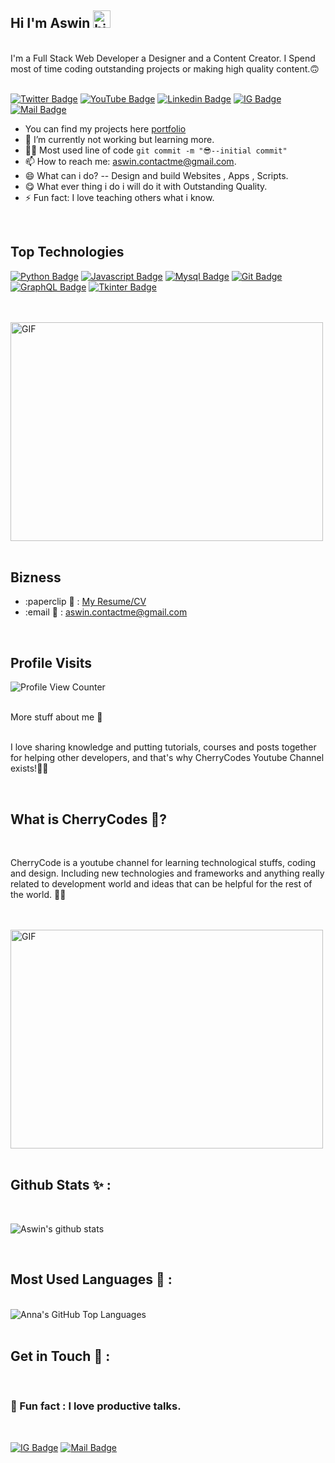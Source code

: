 ## Hi I'm Aswin <img src="https://user-images.githubusercontent.com/1303154/88677602-1635ba80-d120-11ea-84d8-d263ba5fc3c0.gif" width="28px" alt="hi">

<br>
I'm  a Full Stack Web Developer a Designer and a Content Creator. I Spend most of time coding outstanding projects or making high quality content.🙃

<br>
<br>

[![Twitter Badge](https://img.shields.io/badge/-@haiiamaswin-1ca0f1?style=flat&labelColor=1ca0f1&logo=twitter&logoColor=white)](https://twitter.com/haiiamaswin) [![YouTube Badge](https://img.shields.io/badge/-CherryCodes-e74c3c?style=flat&labelColor=e74c3c&logo=youtube&logoColor=white)](https://youtube.com/coderone) [![Linkedin Badge](https://img.shields.io/badge/-iamaswin-0e76a8?style=flat&labelColor=0e76a8&logo=linkedin&logoColor=white)](https://www.linkedin.com/in/iamaswin/) [![IG Badge](https://img.shields.io/badge/-@aswin.io-e84393?style=flat&labelColor=e84393&logo=instagram&logoColor=white)](https://instagram.com/aswin.io) [![Mail Badge](https://img.shields.io/badge/-aswin.contactme-c0392b?style=flat&labelColor=c0392b&logo=gmail&logoColor=white)](mailto:aswin.contactme@gmail.com)

<!-- TODO: Add last video link -->

- You can find my projects here [portfolio](#)
- 🔭 I’m currently not working but learning more.
- 👨‍💻 Most used line of code `git commit -m "😎--initial commit"`
- 📫 How to reach me: aswin.contactme@gmail.com.
- 😄 What can i do? -- Design and build Websites , Apps , Scripts.
- 😋 What ever thing i do i will do it with Outstanding Quality.
- ⚡ Fun fact: I love teaching others what i know.

<br>

## Top Technologies

<!-- TODO: Make technologies links takes you to repositories -->

[![Python Badge](https://img.shields.io/badge/-Python-3cB73a?style=for-the-badge&labelColor=1b1e21&logo=python&logoColor=3cB73a)](#) [![Javascript Badge](https://img.shields.io/badge/-Javascript-F0DB4F?style=for-the-badge&labelColor=1b1e21&logo=javascript&logoColor=F0DB4F)](#) [![Mysql Badge](https://img.shields.io/badge/-MySql-F06428?style=for-the-badge&labelColor=1b1e21&logo=mysql&logoColor=F06428)](#) [![Git Badge](https://img.shields.io/badge/-Git-F94A42?style=for-the-badge&labelColor=1b1e21&logo=git&logoColor=F94A42)](#) [![GraphQL Badge](https://img.shields.io/badge/-Figma-11B7D4?style=for-the-badge&labelColor=1b1e21&logo=figma&logoColor=11B7D4)](#) [![Tkinter Badge](https://img.shields.io/badge/-Tkinter-fe019a?style=for-the-badge&labelColor=1b1e21&logo=apache&logoColor=fe019a)](#)

<br />
<br />

<img align="center" alt="GIF" src="https://raw.githubusercontent.com/aswinofficial/aswin/main/idea.gif" width="500" height="350" />

<br />
<br />

## Bizness

- :paperclip 📎 : [My Resume/CV](#)
- :email 📮 : aswin.contactme@gmail.com

<br>

## Profile Visits

![Profile View Counter](https://komarev.com/ghpvc/?username=aswinofficial)

<br>

<summary>
  More stuff about me 👀
</summary>

<br>

I love sharing knowledge and putting tutorials, courses and posts together for helping other developers, and that's why CherryCodes Youtube Channel exists!🥳✨

<br>

## What is CherryCodes 🍒?

<br>

CherryCode is a youtube channel for learning technological stuffs, coding and design. Including new technologies and frameworks and anything really related to development world and ideas that can be helpful for the rest of the world. 🍒✨

<br>
<br>

<img align="center" alt="GIF" src="https://raw.githubusercontent.com/aswinofficial/aswin/main/case.gif" width="500" height="350" />

<br>
<br>

## Github Stats ✨ :

<br>

![Aswin's github stats](https://github-readme-stats.vercel.app/api?username=aswinofficial&count_private=true&theme=tokyonight&hide=contribs,prs)

<br>

## Most Used Languages 🍱 :

<br>

<img align="center" alt="Anna's GitHub Top Languages" src="https://github-readme-stats.vercel.app/api/top-langs/?username=aswinofficial&theme=tokyonight" />

<br>
<br>

## Get in Touch 🥂 :

<br>

### 🍨 Fun fact : I love productive talks.

<br>

[![IG Badge](https://img.shields.io/badge/-@aswin.io-e84393?style=flat&labelColor=e84393&logo=instagram&logoColor=white)](https://instagram.com/aswin.io) [![Mail Badge](https://img.shields.io/badge/-aswin.contactme-c0392b?style=flat&labelColor=c0392b&logo=gmail&logoColor=white)](mailto:aswin.contactme@gmail.com)
